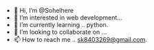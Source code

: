- 👋 Hi, I’m @Sohelhere
- 👀 I’m interested in web development...
- 🌱 I’m currently learning .. python.
- 💞️ I’m looking to collaborate on ...
- 📫 How to reach me .. sk8403269@gmail.com.

<!---
Sohelhere/Sohelhere is a ✨ special ✨ repository because its `README.md` (this file) appears on your GitHub profile.
You can click the Preview link to take a look at your changes.
--->
